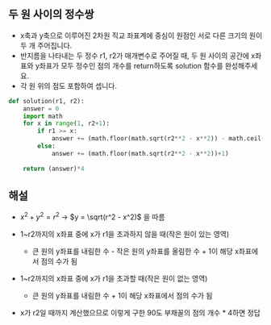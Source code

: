 ## 두 원 사이의 정수쌍
- x축과 y축으로 이루어진 2차원 직교 좌표계에 중심이 원점인 서로 다른 크기의 원이 두 개 주어집니다.
- 반지름을 나타내는 두 정수 r1, r2가 매개변수로 주어질 때, 두 원 사이의 공간에 x좌표와 y좌표가 모두 정수인 점의 개수를 return하도록 solution 함수를 완성해주세요.
- 각 원 위의 점도 포함하여 셉니다.

```python
def solution(r1, r2):
    answer = 0
    import math
    for x in range(1, r2+1):
        if r1 >= x:
            answer += (math.floor(math.sqrt(r2**2 - x**2)) - math.ceil(math.sqrt(r1**2 - x**2))+1)
        else:
            answer += (math.floor(math.sqrt(r2**2 - x**2))+1)
    
    return (answer)*4
```

## 해설
- $x^2 + y^2 = r^2$ -> $y = \sqrt(r^2 - x^2)$ 을 따름
- 1~r2까지의 x좌표 중에 x가 r1을 초과하지 않을 때(작은 원이 있는 영역)
  - 큰 원의 y좌표를 내림한 수 - 작은 원의 y좌표를 올림한 수 + 1이 해당 x좌표에서 점의 수가 됨
- 1~r2까지의 x좌표 중에 x가 r1을 초과할 때(작은 원이 없는 영역)
  - 큰 원의 y좌표를 내림한 수 + 1이 해당 x좌표에서 점의 수가 됨
 
- x가 r2일 때까지 계산했으므로 이렇게 구한 90도 부채꼴의 점의 개수 * 4하면 정답
